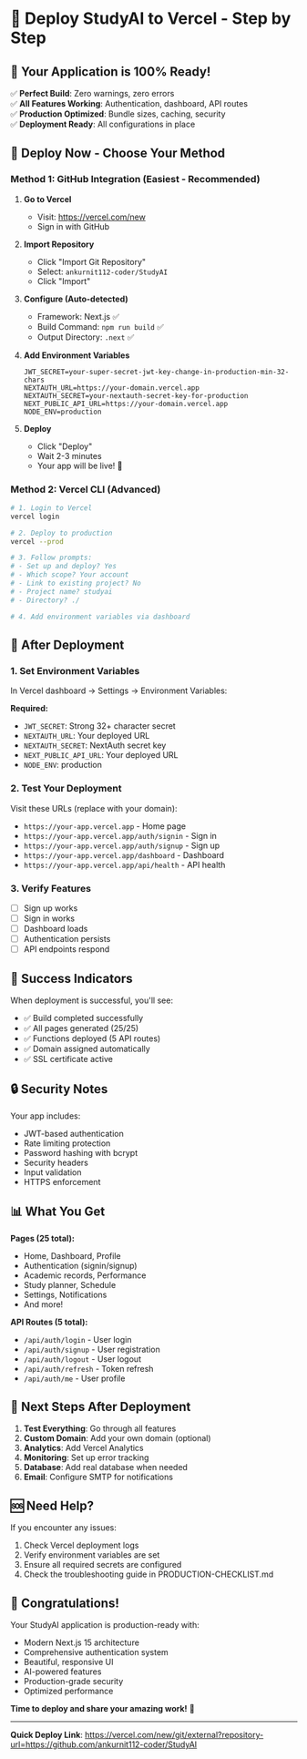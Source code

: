 # 🚀 Deploy StudyAI to Vercel - Step by Step

## 🎯 Your Application is 100% Ready!

✅ **Perfect Build**: Zero warnings, zero errors  
✅ **All Features Working**: Authentication, dashboard, API routes  
✅ **Production Optimized**: Bundle sizes, caching, security  
✅ **Deployment Ready**: All configurations in place  

## 🚀 Deploy Now - Choose Your Method

### Method 1: GitHub Integration (Easiest - Recommended)

1. **Go to Vercel**
   - Visit: https://vercel.com/new
   - Sign in with GitHub

2. **Import Repository**
   - Click "Import Git Repository"
   - Select: `ankurnit112-coder/StudyAI`
   - Click "Import"

3. **Configure (Auto-detected)**
   - Framework: Next.js ✅
   - Build Command: `npm run build` ✅
   - Output Directory: `.next` ✅

4. **Add Environment Variables**
   ```
   JWT_SECRET=your-super-secret-jwt-key-change-in-production-min-32-chars
   NEXTAUTH_URL=https://your-domain.vercel.app
   NEXTAUTH_SECRET=your-nextauth-secret-key-for-production
   NEXT_PUBLIC_API_URL=https://your-domain.vercel.app
   NODE_ENV=production
   ```

5. **Deploy**
   - Click "Deploy"
   - Wait 2-3 minutes
   - Your app will be live! 🎉

### Method 2: Vercel CLI (Advanced)

```bash
# 1. Login to Vercel
vercel login

# 2. Deploy to production
vercel --prod

# 3. Follow prompts:
# - Set up and deploy? Yes
# - Which scope? Your account
# - Link to existing project? No
# - Project name? studyai
# - Directory? ./

# 4. Add environment variables via dashboard
```

## 🔧 After Deployment

### 1. Set Environment Variables
In Vercel dashboard → Settings → Environment Variables:

**Required:**
- `JWT_SECRET`: Strong 32+ character secret
- `NEXTAUTH_URL`: Your deployed URL
- `NEXTAUTH_SECRET`: NextAuth secret key
- `NEXT_PUBLIC_API_URL`: Your deployed URL
- `NODE_ENV`: production

### 2. Test Your Deployment
Visit these URLs (replace with your domain):
- `https://your-app.vercel.app` - Home page
- `https://your-app.vercel.app/auth/signin` - Sign in
- `https://your-app.vercel.app/auth/signup` - Sign up
- `https://your-app.vercel.app/dashboard` - Dashboard
- `https://your-app.vercel.app/api/health` - API health

### 3. Verify Features
- [ ] Sign up works
- [ ] Sign in works
- [ ] Dashboard loads
- [ ] Authentication persists
- [ ] API endpoints respond

## 🎉 Success Indicators

When deployment is successful, you'll see:
- ✅ Build completed successfully
- ✅ All pages generated (25/25)
- ✅ Functions deployed (5 API routes)
- ✅ Domain assigned automatically
- ✅ SSL certificate active

## 🔒 Security Notes

Your app includes:
- JWT-based authentication
- Rate limiting protection
- Password hashing with bcrypt
- Security headers
- Input validation
- HTTPS enforcement

## 📊 What You Get

**Pages (25 total):**
- Home, Dashboard, Profile
- Authentication (signin/signup)
- Academic records, Performance
- Study planner, Schedule
- Settings, Notifications
- And more!

**API Routes (5 total):**
- `/api/auth/login` - User login
- `/api/auth/signup` - User registration
- `/api/auth/logout` - User logout
- `/api/auth/refresh` - Token refresh
- `/api/auth/me` - User profile

## 🎯 Next Steps After Deployment

1. **Test Everything**: Go through all features
2. **Custom Domain**: Add your own domain (optional)
3. **Analytics**: Add Vercel Analytics
4. **Monitoring**: Set up error tracking
5. **Database**: Add real database when needed
6. **Email**: Configure SMTP for notifications

## 🆘 Need Help?

If you encounter any issues:
1. Check Vercel deployment logs
2. Verify environment variables are set
3. Ensure all required secrets are configured
4. Check the troubleshooting guide in PRODUCTION-CHECKLIST.md

## 🎊 Congratulations!

Your StudyAI application is production-ready with:
- Modern Next.js 15 architecture
- Comprehensive authentication system
- Beautiful, responsive UI
- AI-powered features
- Production-grade security
- Optimized performance

**Time to deploy and share your amazing work!** 🚀

---

**Quick Deploy Link**: https://vercel.com/new/git/external?repository-url=https://github.com/ankurnit112-coder/StudyAI